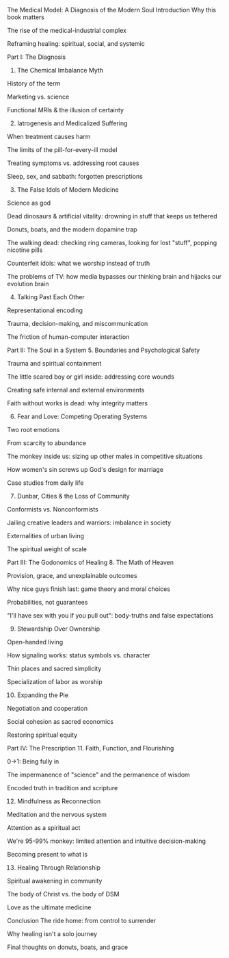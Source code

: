 The Medical Model: A Diagnosis of the Modern Soul
Introduction
Why this book matters

The rise of the medical-industrial complex

Reframing healing: spiritual, social, and systemic

Part I: The Diagnosis
1. The Chemical Imbalance Myth

History of the term

Marketing vs. science

Functional MRIs & the illusion of certainty

2. Iatrogenesis and Medicalized Suffering

When treatment causes harm

The limits of the pill-for-every-ill model

Treating symptoms vs. addressing root causes

Sleep, sex, and sabbath: forgotten prescriptions

3. The False Idols of Modern Medicine

Science as god

Dead dinosaurs & artificial vitality: drowning in stuff that keeps us tethered

Donuts, boats, and the modern dopamine trap

The walking dead: checking ring cameras, looking for lost "stuff", popping nicotine pills

Counterfeit idols: what we worship instead of truth

The problems of TV: how media bypasses our thinking brain and hijacks our evolution brain

4. Talking Past Each Other

Representational encoding

Trauma, decision-making, and miscommunication

The friction of human-computer interaction

Part II: The Soul in a System
5. Boundaries and Psychological Safety

Trauma and spiritual containment

The little scared boy or girl inside: addressing core wounds

Creating safe internal and external environments

Faith without works is dead: why integrity matters

6. Fear and Love: Competing Operating Systems

Two root emotions

From scarcity to abundance

The monkey inside us: sizing up other males in competitive situations

How women's sin screws up God's design for marriage

Case studies from daily life

7. Dunbar, Cities & the Loss of Community

Conformists vs. Nonconformists

Jailing creative leaders and warriors: imbalance in society

Externalities of urban living

The spiritual weight of scale

Part III: The Godonomics of Healing
8. The Math of Heaven

Provision, grace, and unexplainable outcomes

Why nice guys finish last: game theory and moral choices

Probabilities, not guarantees

"I'll have sex with you if you pull out": body-truths and false expectations

9. Stewardship Over Ownership

Open-handed living

How signaling works: status symbols vs. character

Thin places and sacred simplicity

Specialization of labor as worship

10. Expanding the Pie

Negotiation and cooperation

Social cohesion as sacred economics

Restoring spiritual equity

Part IV: The Prescription
11. Faith, Function, and Flourishing

0→1: Being fully in

The impermanence of "science" and the permanence of wisdom

Encoded truth in tradition and scripture

12. Mindfulness as Reconnection

Meditation and the nervous system

Attention as a spiritual act

We're 95-99% monkey: limited attention and intuitive decision-making

Becoming present to what is

13. Healing Through Relationship

Spiritual awakening in community

The body of Christ vs. the body of DSM

Love as the ultimate medicine

Conclusion
The ride home: from control to surrender

Why healing isn't a solo journey

Final thoughts on donuts, boats, and grace
